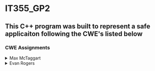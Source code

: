# IT355_GP2

## This C++ program was built to represent a safe applicaiton following the CWE's listed below

### CWE Assignments
<details>
  <summary>Max McTaggart</summary>

  - CWE-416: Use after free
  - CWE-415: Double Free
  - CWE-457: Use of uninitialized variable
  - CWE-478: Missing Default Case in Multiple Condition Expression
  - CWE-562: Return of Stack Variable Address
  - CWE-910: Use of Expired File Descriptor
</details>

<details>
  <summary>Evan Rogers</summary>

  - CWE-681: Incorrect Conversion between Numeric Types 
  - CWE-369: Divide by Zero 
  - CWE-584: Return Inside Finally Block 
  - CWE-570: Expression is Always False
  - CWE-571: Expression is Always True
  - CWE-480: Use of Incorrect Operator 
</details>